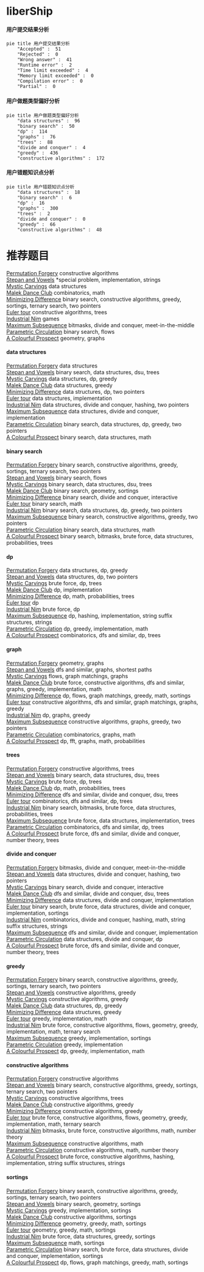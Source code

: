 # liberShip
<!-- tabs:start -->
#### **用户提交结果分析**

```mermaid
pie title 用户提交结果分析
    "Accepted" :  51
    "Rejected" :  0
    "Wrong answer" :  41
    "Runtime error" :  2
    "Time limit exceeded" :  4
    "Memory limit exceeded" :  0
    "Compilation error" :  0
    "Partial" :  0
```
#### **用户做题类型偏好分析**

```mermaid
pie title 用户做题类型偏好分析
    "data structures" :  96
    "binary search" :  50
    "dp" :  114
    "graphs" :  76
    "trees" :  88
    "divide and conquer" :  4
    "greedy" :  436
    "constructive algorithms" :  172
```
#### **用户错题知识点分析**

```mermaid
pie title 用户错题知识点分析
    "data structures" :  18
    "binary search" :  6
    "dp" :  16
    "graphs" :  300
    "trees" :  2
    "divide and conquer" :  0
    "greedy" :  66
    "constructive algorithms" :  48
```
<!-- tabs:end -->
# 推荐题目
[Permutation Forgery](http://codeforces.com/problemset/problem/1405/A)		constructive algorithms		  
[Stepan and Vowels](https://codeforces.com/contest/795/problem/K)		*special problem,
                        implementation,
                        strings		  
[Mystic Carvings](http://codeforces.com/problemset/problem/297/E)		data structures		  
[Malek Dance Club](http://codeforces.com/problemset/problem/319/A)		combinatorics,
                        math		  
[Minimizing Difference](http://codeforces.com/problemset/problem/1244/E)		binary search,
                        constructive algorithms,
                        greedy,
                        sortings,
                        ternary search,
                        two pointers		  
[Euler tour](http://codeforces.com/problemset/problem/1053/E)		constructive algorithms,
                        trees		  
[Industrial Nim](http://codeforces.com/problemset/problem/15/C)		games		  
[Maximum Subsequence](http://codeforces.com/problemset/problem/888/E)		bitmasks,
                        divide and conquer,
                        meet-in-the-middle		  
[Parametric Circulation](http://codeforces.com/problemset/problem/925/F)		binary search,
                        flows		  
[A Colourful Prospect](https://codeforces.com/contest/934/problem/E)		geometry,
                        graphs		  
<!-- tabs:start -->
#### **data structures**
[Permutation Forgery](http://codeforces.com/problemset/problem/297/E)		data structures		  
[Stepan and Vowels](http://codeforces.com/problemset/problem/571/D)		binary search,
                        data structures,
                        dsu,
                        trees		  
[Mystic Carvings](http://codeforces.com/problemset/problem/1216/F)		data structures,
                        dp,
                        greedy		  
[Malek Dance Club](http://codeforces.com/problemset/problem/1141/F2)		data structures,
                        greedy		  
[Minimizing Difference](http://codeforces.com/problemset/problem/1131/G)		data structures,
                        dp,
                        two pointers		  
[Euler tour](http://codeforces.com/problemset/problem/69/E)		data structures,
                        implementation		  
[Industrial Nim](http://codeforces.com/problemset/problem/1418/G)		data structures,
                        divide and conquer,
                        hashing,
                        two pointers		  
[Maximum Subsequence](http://codeforces.com/problemset/problem/1371/F)		data structures,
                        divide and conquer,
                        implementation		  
[Parametric Circulation](http://codeforces.com/problemset/problem/1492/C)		binary search,
                        data structures,
                        dp,
                        greedy,
                        two pointers		  
[A Colourful Prospect](http://codeforces.com/problemset/problem/1490/G)		binary search,
                        data structures,
                        math		  
#### **binary search**
[Permutation Forgery](http://codeforces.com/problemset/problem/1244/E)		binary search,
                        constructive algorithms,
                        greedy,
                        sortings,
                        ternary search,
                        two pointers		  
[Stepan and Vowels](http://codeforces.com/problemset/problem/925/F)		binary search,
                        flows		  
[Mystic Carvings](http://codeforces.com/problemset/problem/571/D)		binary search,
                        data structures,
                        dsu,
                        trees		  
[Malek Dance Club](http://codeforces.com/problemset/problem/887/E)		binary search,
                        geometry,
                        sortings		  
[Minimizing Difference](http://codeforces.com/problemset/problem/862/D)		binary search,
                        divide and conquer,
                        interactive		  
[Euler tour](http://codeforces.com/problemset/problem/1010/A)		binary search,
                        math		  
[Industrial Nim](http://codeforces.com/problemset/problem/1492/C)		binary search,
                        data structures,
                        dp,
                        greedy,
                        two pointers		  
[Maximum Subsequence](http://codeforces.com/problemset/problem/1463/D)		binary search,
                        constructive algorithms,
                        greedy,
                        two pointers		  
[Parametric Circulation](http://codeforces.com/problemset/problem/1490/G)		binary search,
                        data structures,
                        math		  
[A Colourful Prospect](http://codeforces.com/problemset/problem/1479/D)		binary search,
                        bitmasks,
                        brute force,
                        data structures,
                        probabilities,
                        trees		  
#### **dp**
[Permutation Forgery](http://codeforces.com/problemset/problem/1216/F)		data structures,
                        dp,
                        greedy		  
[Stepan and Vowels](http://codeforces.com/problemset/problem/1131/G)		data structures,
                        dp,
                        two pointers		  
[Mystic Carvings](https://codeforces.com/contest/816/problem/E)		brute force,
                        dp,
                        trees		  
[Malek Dance Club](http://codeforces.com/problemset/problem/234/C)		dp,
                        implementation		  
[Minimizing Difference](http://codeforces.com/problemset/problem/643/E)		dp,
                        math,
                        probabilities,
                        trees		  
[Euler tour](http://codeforces.com/problemset/problem/977/F)		dp		  
[Industrial Nim](http://codeforces.com/problemset/problem/598/E)		brute force,
                        dp		  
[Maximum Subsequence](http://codeforces.com/problemset/problem/356/E)		dp,
                        hashing,
                        implementation,
                        string suffix structures,
                        strings		  
[Parametric Circulation](https://codeforces.com/contest/918/problem/C)		dp,
                        greedy,
                        implementation,
                        math		  
[A Colourful Prospect](https://codeforces.com/contest/1173/problem/D)		combinatorics,
                        dfs and similar,
                        dp,
                        trees		  
#### **graph**
[Permutation Forgery](https://codeforces.com/contest/934/problem/E)		geometry,
                        graphs		  
[Stepan and Vowels](http://codeforces.com/problemset/problem/1067/B)		dfs and similar,
                        graphs,
                        shortest paths		  
[Mystic Carvings](http://codeforces.com/problemset/problem/1510/B)		flows,
                        graph matchings,
                        graphs		  
[Malek Dance Club](http://codeforces.com/problemset/problem/1487/C)		brute force,
                        constructive algorithms,
                        dfs and similar,
                        graphs,
                        greedy,
                        implementation,
                        math		  
[Minimizing Difference](http://codeforces.com/problemset/problem/1437/C)		dp,
                        flows,
                        graph matchings,
                        greedy,
                        math,
                        sortings		  
[Euler tour](http://codeforces.com/problemset/problem/1470/D)		constructive algorithms,
                        dfs and similar,
                        graph matchings,
                        graphs,
                        greedy		  
[Industrial Nim](http://codeforces.com/problemset/problem/1476/C)		dp,
                        graphs,
                        greedy		  
[Maximum Subsequence](http://codeforces.com/problemset/problem/1304/D)		constructive algorithms,
                        graphs,
                        greedy,
                        two pointers		  
[Parametric Circulation](http://codeforces.com/problemset/problem/1475/C)		combinatorics,
                        graphs,
                        math		  
[A Colourful Prospect](http://codeforces.com/problemset/problem/553/E)		dp,
                        fft,
                        graphs,
                        math,
                        probabilities		  
#### **trees**
[Permutation Forgery](http://codeforces.com/problemset/problem/1053/E)		constructive algorithms,
                        trees		  
[Stepan and Vowels](http://codeforces.com/problemset/problem/571/D)		binary search,
                        data structures,
                        dsu,
                        trees		  
[Mystic Carvings](https://codeforces.com/contest/816/problem/E)		brute force,
                        dp,
                        trees		  
[Malek Dance Club](http://codeforces.com/problemset/problem/643/E)		dp,
                        math,
                        probabilities,
                        trees		  
[Minimizing Difference](http://codeforces.com/problemset/problem/715/C)		dfs and similar,
                        divide and conquer,
                        dsu,
                        trees		  
[Euler tour](https://codeforces.com/contest/1173/problem/D)		combinatorics,
                        dfs and similar,
                        dp,
                        trees		  
[Industrial Nim](http://codeforces.com/problemset/problem/1479/D)		binary search,
                        bitmasks,
                        brute force,
                        data structures,
                        probabilities,
                        trees		  
[Maximum Subsequence](http://codeforces.com/problemset/problem/1511/C)		brute force,
                        data structures,
                        implementation,
                        trees		  
[Parametric Circulation](http://codeforces.com/problemset/problem/1499/F)		combinatorics,
                        dfs and similar,
                        dp,
                        trees		  
[A Colourful Prospect](http://codeforces.com/problemset/problem/1491/E)		brute force,
                        dfs and similar,
                        divide and conquer,
                        number theory,
                        trees		  
#### **divide and conquer**
[Permutation Forgery](http://codeforces.com/problemset/problem/888/E)		bitmasks,
                        divide and conquer,
                        meet-in-the-middle		  
[Stepan and Vowels](http://codeforces.com/problemset/problem/1418/G)		data structures,
                        divide and conquer,
                        hashing,
                        two pointers		  
[Mystic Carvings](http://codeforces.com/problemset/problem/862/D)		binary search,
                        divide and conquer,
                        interactive		  
[Malek Dance Club](http://codeforces.com/problemset/problem/715/C)		dfs and similar,
                        divide and conquer,
                        dsu,
                        trees		  
[Minimizing Difference](http://codeforces.com/problemset/problem/1371/F)		data structures,
                        divide and conquer,
                        implementation		  
[Euler tour](http://codeforces.com/problemset/problem/1461/D)		binary search,
                        brute force,
                        data structures,
                        divide and conquer,
                        implementation,
                        sortings		  
[Industrial Nim](http://codeforces.com/problemset/problem/1466/G)		combinatorics,
                        divide and conquer,
                        hashing,
                        math,
                        string suffix structures,
                        strings		  
[Maximum Subsequence](http://codeforces.com/problemset/problem/1490/D)		dfs and similar,
                        divide and conquer,
                        implementation		  
[Parametric Circulation](https://codeforces.com/contest/1483/problem/C)		data structures,
                        divide and conquer,
                        dp		  
[A Colourful Prospect](http://codeforces.com/problemset/problem/1491/E)		brute force,
                        dfs and similar,
                        divide and conquer,
                        number theory,
                        trees		  
#### **greedy**
[Permutation Forgery](http://codeforces.com/problemset/problem/1244/E)		binary search,
                        constructive algorithms,
                        greedy,
                        sortings,
                        ternary search,
                        two pointers		  
[Stepan and Vowels](https://codeforces.com/contest/1504/problem/C)		constructive algorithms,
                        greedy		  
[Mystic Carvings](http://codeforces.com/problemset/problem/605/A)		constructive algorithms,
                        greedy		  
[Malek Dance Club](http://codeforces.com/problemset/problem/1216/F)		data structures,
                        dp,
                        greedy		  
[Minimizing Difference](http://codeforces.com/problemset/problem/1141/F2)		data structures,
                        greedy		  
[Euler tour](http://codeforces.com/problemset/problem/1294/E)		greedy,
                        implementation,
                        math		  
[Industrial Nim](http://codeforces.com/problemset/problem/1455/E)		brute force,
                        constructive algorithms,
                        flows,
                        geometry,
                        greedy,
                        implementation,
                        math,
                        ternary search		  
[Maximum Subsequence](http://codeforces.com/problemset/problem/1216/B)		greedy,
                        implementation,
                        sortings		  
[Parametric Circulation](https://codeforces.com/contest/956/problem/A)		greedy,
                        implementation		  
[A Colourful Prospect](https://codeforces.com/contest/918/problem/C)		dp,
                        greedy,
                        implementation,
                        math		  
#### **constructive algorithms**
[Permutation Forgery](http://codeforces.com/problemset/problem/1405/A)		constructive algorithms		  
[Stepan and Vowels](http://codeforces.com/problemset/problem/1244/E)		binary search,
                        constructive algorithms,
                        greedy,
                        sortings,
                        ternary search,
                        two pointers		  
[Mystic Carvings](http://codeforces.com/problemset/problem/1053/E)		constructive algorithms,
                        trees		  
[Malek Dance Club](https://codeforces.com/contest/1504/problem/C)		constructive algorithms,
                        greedy		  
[Minimizing Difference](http://codeforces.com/problemset/problem/605/A)		constructive algorithms,
                        greedy		  
[Euler tour](http://codeforces.com/problemset/problem/1455/E)		brute force,
                        constructive algorithms,
                        flows,
                        geometry,
                        greedy,
                        implementation,
                        math,
                        ternary search		  
[Industrial Nim](http://codeforces.com/problemset/problem/1166/E)		bitmasks,
                        brute force,
                        constructive algorithms,
                        math,
                        number theory		  
[Maximum Subsequence](http://codeforces.com/problemset/problem/652/F)		constructive algorithms,
                        math		  
[Parametric Circulation](http://codeforces.com/problemset/problem/1366/D)		constructive algorithms,
                        math,
                        number theory		  
[A Colourful Prospect](http://codeforces.com/problemset/problem/128/B)		brute force,
                        constructive algorithms,
                        hashing,
                        implementation,
                        string suffix structures,
                        strings		  
#### **sortings**
[Permutation Forgery](http://codeforces.com/problemset/problem/1244/E)		binary search,
                        constructive algorithms,
                        greedy,
                        sortings,
                        ternary search,
                        two pointers		  
[Stepan and Vowels](http://codeforces.com/problemset/problem/887/E)		binary search,
                        geometry,
                        sortings		  
[Mystic Carvings](http://codeforces.com/problemset/problem/1216/B)		greedy,
                        implementation,
                        sortings		  
[Malek Dance Club](http://codeforces.com/problemset/problem/1339/B)		constructive algorithms,
                        sortings		  
[Minimizing Difference](https://codeforces.com/contest/1496/problem/C)		geometry,
                        greedy,
                        math,
                        sortings		  
[Euler tour](http://codeforces.com/problemset/problem/1495/A)		geometry,
                        greedy,
                        math,
                        sortings		  
[Industrial Nim](http://codeforces.com/problemset/problem/1497/A)		brute force,
                        data structures,
                        greedy,
                        sortings		  
[Maximum Subsequence](http://codeforces.com/problemset/problem/1427/A)		math,
                        sortings		  
[Parametric Circulation](http://codeforces.com/problemset/problem/1461/D)		binary search,
                        brute force,
                        data structures,
                        divide and conquer,
                        implementation,
                        sortings		  
[A Colourful Prospect](http://codeforces.com/problemset/problem/1437/C)		dp,
                        flows,
                        graph matchings,
                        greedy,
                        math,
                        sortings		  
<!-- tabs:end -->
